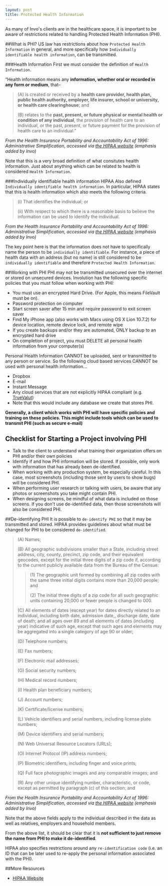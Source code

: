 ```yaml
---
layout: post
title: Protected Health Information
---
```


As many of Invo's clients are in the healthcare space, it is important to be aware of restrictions related to handling Protected Health Information (PHI). 

##What is PHI?
US law has restrictions about how `Protected Health Information` in general, and more specifically how `Individually identifiable health information`, can be transmitted.

###Health Information
First we must consider the definition of `Health Information`.

>
“Health information means any **information, whether oral or recorded in any form or medium**, that–
>
>(A) is created or received by a **health care provider, health plan, public health authority, employer, life insurer, school or university, or health care clearinghouse**; and
>
>(B) relates to the **past, present, or future physical or mental health or condition of any individual**, the provision of health care to an individual, or the past, present, or future payment for the provision of health care to an individual.”

*From the Health Insurance Portability and Accountability Act of 1996:  Administrative Simplification, accessed via [the HIPAA website](http://www.hipaa.com/hipaa-protected-health-information-what-does-phi-include/) (emphasis added by Invo)*

Note that this is a very broad definition of what consitutes health information. Just about anything which can be related to health is considered `Health Information`.

###Individually identifiable health information
HIPAA Also defined `Individually identifiable health information`. In particular, HIPAA states that this is health information which also meets the following criteria.

>(i)   That identifies the individual; or
>
>(ii) With respect to which there is a reasonable basis to believe the information can be used to identify the individual.

*From the Health Insurance Portability and Accountability Act of 1996:  Administrative Simplification, accessed via [the HIPAA website](http://www.hipaa.com/hipaa-protected-health-information-what-does-phi-include/) (emphasis added by Invo)*

The key point here is that the information does not have to specifically name the person to be `individually identifiable`. For instance, a piece of health data with an address (but no name) is still considered to be `individually identifiable` and therefore `Protected Health Information`.

##Working with PHI
PHI may not be transmitted unsecured over the internet or stored on unsecured devices. Involution has the following specific policies that you must follow when working with PHI:

* You must use an encrypted Hard Drive. (For Apple, this means FileVault must be on).
* Password protection on computer
* Start screen saver after 15 min and require password to exit screen saver
* Find My iPhone app (also works with Macs using OS X Lion 10.7.2) for device location, remote device lock, and remote wipe
* If you create backups and/or they are automated, ONLY backup to an encrypted hard drive
* On completion of project, you must DELETE all personal health information from your computer(s)

Personal Health Information CANNOT be uploaded, sent or transmitted to any person or service. So the following cloud based services CANNOT be used with personal health information…

* Dropbox
* E-mail
* Instant Message
* Any cloud services that are not explicitly HIPAA compliant (e.g. [TrueValut](https://www.truevault.com/))
 * Note that this would include any database we create that stores PHI.

**Generally, a client which works with PHI will have specific policies and training on these policies. This might include tools which can be used to transmit PHI (such as secure e-mail)**

## Checklist for Starting a Project involving PHI

* Talk to the client to understand what training their organization offers on PHI and/or their own policies
* Identify if and how PHI information will be stored. If possible, only work with information that has already been de-identified.
* When working with any production system, be especially careful. In this case, most screenshots (including those sent by users to show bugs) will be considered PHI.
* When performing user research or talking with users, be aware that any photos or screenshots you take might contain PHI.
* When designing screens, be mindful of what data is included on those screens. If you don't use de-identified data, then those screenshots will also be considered PHI.


##De-identifying PHI
It is possible to `de-identify PHI` so that it may be transmitted and stored.  HIPAA provides guidelines about what must be changed for PHI to be considered `de-identified`.

>(A) Names;
>
>(B) All geographic subdivisions smaller than a State, including street address, city, county, precinct, zip code, and their equivalent geocodes, except for the initial three digits of a zip code if, according to the current publicly available data from the Bureau of the Censue:
>
>>(1) The geographic unit formed by combining all zip codes with the same three initial digits contains more than 20,000 people; and
>>
>>(2) The initial three digits of a zip code for all such geographic units containing 20,000 or fewer people is changed to 000.
>
>(C) All elements of dates (except year) for dates directly related to an individual, including birth date, admission date,, discharge date, date of death; and all ages over 89 and all elements of dates (including year) indicative of such age, except that such ages and elements may be aggregated into a single category of age 90 or older;
>
>(D) Telephone numbers;
>
>(E) Fax numbers;
>
>(F) Electronic mail addresses;
>
>(G) Social security numbers;
>
>(H) Medical record numbers;
>
>(I) Health plan beneficiary numbers;
>
>(J) Account numbers;
>
>(K) Certificate/license numbers;
>
>(L) Vehicle identifiers and serial numbers, including license plate numbers;
>
>(M) Device identifiers and serial numbers;
>
>(N) Web Universal Resource Locators (URLs);
>
>(O) Internet Protocol (IP) address numbers;
>
>(P) Biometric identifiers, including finger and voice prints;
>
>(Q) Full face photographic images and any comparable images; and
>
>(R) Any other unique identifying number, characteristic, or code, except as permitted by paragraph (c) of this section; and
>

*From the Health Insurance Portability and Accountability Act of 1996:  Administrative Simplification, accessed via [the HIPAA website](http://www.hipaa.com/hipaa-protected-health-information-what-does-phi-include/) (emphasis added by Invo)*

Note that the above fields apply to the individual described in the data as well as relatives, employers and household members.

From the above list, it should be clear that it is **not sufficient to just remove the name from PHI to make it de-identified**.

HIPAA also specifies restrictions around any `re-identification code` (i.e. an ID that can be later used to re-apply the personal information associated with the PHI).

##More Resources
* [HIPAA Website](http://www.hipaa.com/hipaa-protected-health-information-what-does-phi-include/)